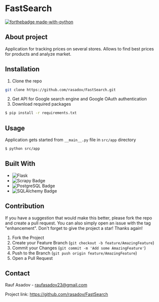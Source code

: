 # FastSearch
[![forthebadge made-with-python](http://ForTheBadge.com/images/badges/made-with-python.svg)](https://www.python.org/)

## About project
Application for tracking prices on several stores. Allows to find best prices for products and analyze market. 

## Installation
1. Clone the repo
```bash
git clone https://github.com/rasadov/FastSearch.git
```
2. Get API for Google search engine and Google OAuth authentication
3. Download required packages
```bash
$ pip install -r requirements.txt
```

## Usage
Application gets started from `__main__.py` file in `src/app` directory
```bash
$ python src/app
```

## Built With
* ![Flask](https://img.shields.io/badge/flask-%23000.svg?style=for-the-badge&logo=flask&logoColor=white)
* ![Scrapy Badge](https://img.shields.io/badge/Scrapy-60A839?logo=scrapy&logoColor=fff&style=for-the-badge)
* ![PostgreSQL Badge](https://img.shields.io/badge/PostgreSQL-4169E1?logo=postgresql&logoColor=fff&style=for-the-badge)
* ![SQLAlchemy Badge](https://img.shields.io/badge/SQLAlchemy-D71F00?logo=sqlalchemy&logoColor=fff&style=for-the-badge)


## Contribution

If you have a suggestion that would make this better, please fork the repo and create a pull request. You can also simply open an issue with the tag "enhancement". Don't forget to give the project a star! Thanks again!

1. Fork the Project
2. Create your Feature Branch (`git checkout -b feature/AmazingFeature`)
3. Commit your Changes (`git commit -m 'Add some AmazingFeature'`)
4. Push to the Branch (`git push origin feature/AmazingFeature`)
5. Open a Pull Request

## Contact

Rauf Asadov - raufasadov23@gmail.com

Project link: https://github.com/rasadov/FastSearch

